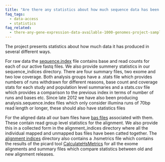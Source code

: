 ```yaml
---
title: "Are there any statistics about how much sequence data has been generated by the project?"
faq_tags:
  - data-access
  - statistics
faq_related:
  - there-any-gene-expression-data-available-1000-genomes-project-samples
---
```

                    
The project presents statistics about how much data it has produced in several different ways. 

For raw data the [sequence.index](ftp://ftp.1000genomes.ebi.ac.uk/vol1/ftp/README.sequence_data) file contains base and read counts for each of our active fastq files. We also provide summery statistics in our sequence_indices directory. There are four summary files, two exome and two low coverage. Both analysis groups have a .stats file which provides numbers of runs withdrawn for different reasons, base count and coverage stats for each study and population level summaries and a stats.csv file which provides a comparison to the previous index in terms of number of runs and bases etc. Since late 2012 we have also been producing analysis.sequence.index files which only consider illumina runs of 70bp read length or longer, these should also have statistics files

For the aligned data all our bam files have [bas files](http://www.1000genomes.org/faq/what-bas-file) associated with them.  These contain read group level statistics for the alignment. We also provide this in a collected form in the alignment_indices directory where all the individual mapped and unmapped bas files have been catted together. The [alignment indices](ftp://ftp.1000genomes.ebi.ac.uk/vol1/ftp/alignment_indices) directory also contains a .hsmetrics file which contains the results of the picard tool [CalculateHsMetrics](http://picard.sourceforge.net/command-line-overview.shtml#CalculateHsMetrics) for all the exome alignments and summary files which compare statistics between old and new alignment releases.
